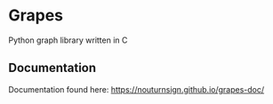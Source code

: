 # Grapes
Python graph library written in C

## Documentation
Documentation found here: https://nouturnsign.github.io/grapes-doc/